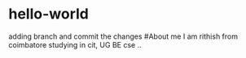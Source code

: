 # hello-world
adding branch and commit the changes
#About me
I am rithish from coimbatore studying in cit, UG BE cse ..
